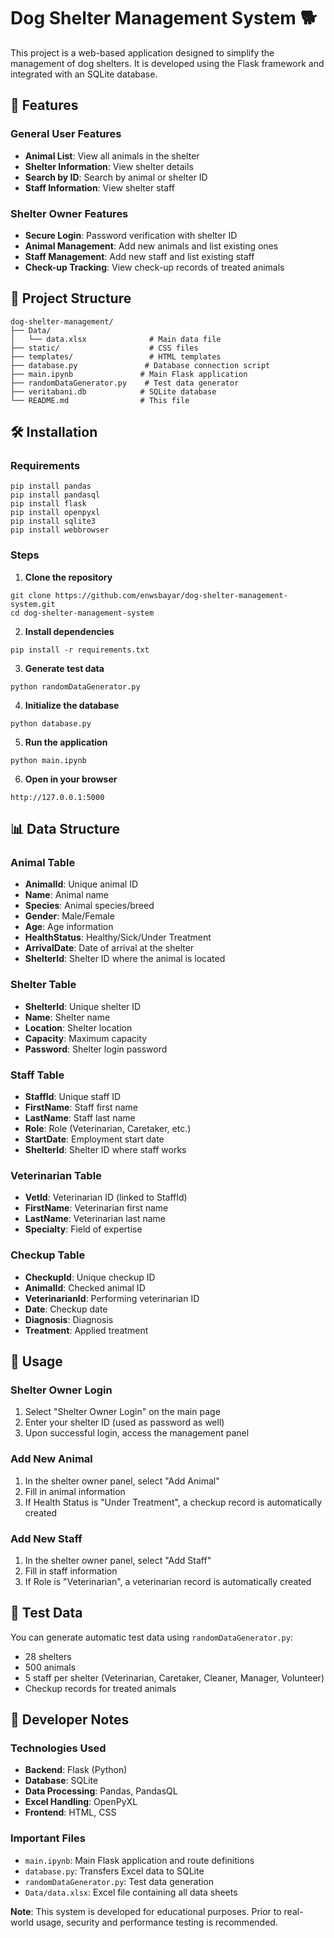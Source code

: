 
# Dog Shelter Management System 🐕

This project is a web-based application designed to simplify the management of dog shelters. It is developed using the Flask framework and integrated with an SQLite database.

## 🚀 Features

### General User Features
- **Animal List**: View all animals in the shelter
- **Shelter Information**: View shelter details
- **Search by ID**: Search by animal or shelter ID
- **Staff Information**: View shelter staff

### Shelter Owner Features
- **Secure Login**: Password verification with shelter ID
- **Animal Management**: Add new animals and list existing ones
- **Staff Management**: Add new staff and list existing staff
- **Check-up Tracking**: View check-up records of treated animals

## 📁 Project Structure

```
dog-shelter-management/
├── Data/
│   └── data.xlsx              # Main data file
├── static/                    # CSS files
├── templates/                 # HTML templates
├── database.py               # Database connection script
├── main.ipynb               # Main Flask application
├── randomDataGenerator.py    # Test data generator
├── veritabani.db            # SQLite database
└── README.md                # This file
```

## 🛠️ Installation

### Requirements
```
pip install pandas
pip install pandasql
pip install flask
pip install openpyxl
pip install sqlite3
pip install webbrowser
```

### Steps
1. **Clone the repository**
```
git clone https://github.com/enwsbayar/dog-shelter-management-system.git
cd dog-shelter-management-system
```
2. **Install dependencies**
```
pip install -r requirements.txt
```
3. **Generate test data**
```
python randomDataGenerator.py
```
4. **Initialize the database**
```
python database.py
```
5. **Run the application**
```
python main.ipynb
```
6. **Open in your browser**
```
http://127.0.0.1:5000
```

## 📊 Data Structure

### Animal Table
- **AnimalId**: Unique animal ID
- **Name**: Animal name
- **Species**: Animal species/breed
- **Gender**: Male/Female
- **Age**: Age information
- **HealthStatus**: Healthy/Sick/Under Treatment
- **ArrivalDate**: Date of arrival at the shelter
- **ShelterId**: Shelter ID where the animal is located

### Shelter Table
- **ShelterId**: Unique shelter ID
- **Name**: Shelter name
- **Location**: Shelter location
- **Capacity**: Maximum capacity
- **Password**: Shelter login password

### Staff Table
- **StaffId**: Unique staff ID
- **FirstName**: Staff first name
- **LastName**: Staff last name
- **Role**: Role (Veterinarian, Caretaker, etc.)
- **StartDate**: Employment start date
- **ShelterId**: Shelter ID where staff works

### Veterinarian Table
- **VetId**: Veterinarian ID (linked to StaffId)
- **FirstName**: Veterinarian first name
- **LastName**: Veterinarian last name
- **Specialty**: Field of expertise

### Checkup Table
- **CheckupId**: Unique checkup ID
- **AnimalId**: Checked animal ID
- **VeterinarianId**: Performing veterinarian ID
- **Date**: Checkup date
- **Diagnosis**: Diagnosis
- **Treatment**: Applied treatment

## 🔧 Usage

### Shelter Owner Login
1. Select "Shelter Owner Login" on the main page
2. Enter your shelter ID (used as password as well)
3. Upon successful login, access the management panel

### Add New Animal
1. In the shelter owner panel, select "Add Animal"
2. Fill in animal information
3. If Health Status is "Under Treatment", a checkup record is automatically created

### Add New Staff
1. In the shelter owner panel, select "Add Staff"
2. Fill in staff information
3. If Role is "Veterinarian", a veterinarian record is automatically created

## 🎯 Test Data

You can generate automatic test data using `randomDataGenerator.py`:
- 28 shelters
- 500 animals
- 5 staff per shelter (Veterinarian, Caretaker, Cleaner, Manager, Volunteer)
- Checkup records for treated animals

## 📝 Developer Notes

### Technologies Used
- **Backend**: Flask (Python)
- **Database**: SQLite
- **Data Processing**: Pandas, PandasQL
- **Excel Handling**: OpenPyXL
- **Frontend**: HTML, CSS

### Important Files
- `main.ipynb`: Main Flask application and route definitions
- `database.py`: Transfers Excel data to SQLite
- `randomDataGenerator.py`: Test data generation
- `Data/data.xlsx`: Excel file containing all data sheets

**Note**: This system is developed for educational purposes. Prior to real-world usage, security and performance testing is recommended.
